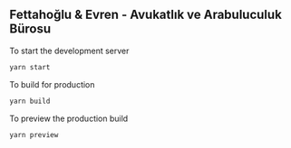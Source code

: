 ## Fettahoğlu & Evren - Avukatlık ve Arabuluculuk Bürosu

To start the development server

```sh
yarn start
```

To build for production

```sh
yarn build
```

To preview the production build
```sh
yarn preview
```
